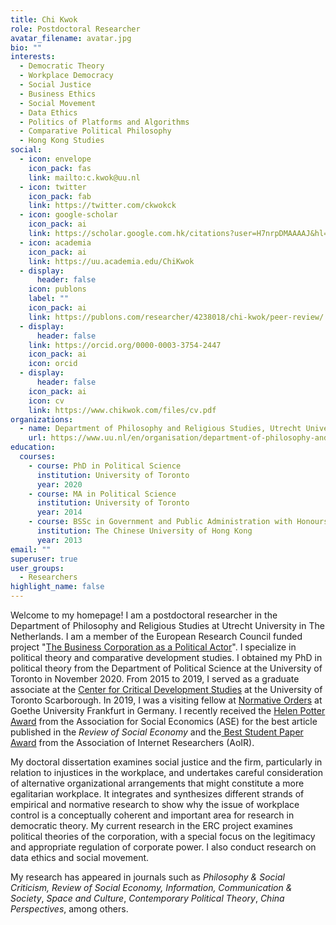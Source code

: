 ```yaml
---
title: Chi Kwok
role: Postdoctoral Researcher
avatar_filename: avatar.jpg
bio: ""
interests:
  - Democratic Theory
  - Workplace Democracy
  - Social Justice
  - Business Ethics
  - Social Movement
  - Data Ethics
  - Politics of Platforms and Algorithms
  - Comparative Political Philosophy
  - Hong Kong Studies
social:
  - icon: envelope
    icon_pack: fas
    link: mailto:c.kwok@uu.nl
  - icon: twitter
    icon_pack: fab
    link: https://twitter.com/ckwokck
  - icon: google-scholar
    icon_pack: ai
    link: https://scholar.google.com.hk/citations?user=H7nrpDMAAAAJ&hl=en
  - icon: academia
    icon_pack: ai
    link: https://uu.academia.edu/ChiKwok
  - display:
      header: false
    icon: publons
    label: ""
    icon_pack: ai
    link: https://publons.com/researcher/4238018/chi-kwok/peer-review/
  - display:
      header: false
    link: https://orcid.org/0000-0003-3754-2447
    icon_pack: ai
    icon: orcid
  - display:
      header: false
    icon_pack: ai
    icon: cv
    link: https://www.chikwok.com/files/cv.pdf
organizations:
  - name: Department of Philosophy and Religious Studies, Utrecht University
    url: https://www.uu.nl/en/organisation/department-of-philosophy-and-religious-studies
education:
  courses:
    - course: PhD in Political Science
      institution: University of Toronto
      year: 2020
    - course: MA in Political Science
      institution: University of Toronto
      year: 2014
    - course: BSSc in Government and Public Administration with Honours (First Class)
      institution: The Chinese University of Hong Kong
      year: 2013
email: ""
superuser: true
user_groups:
  - Researchers
highlight_name: false
---
```

Welcome to my homepage! I am a postdoctoral researcher in the Department of Philosophy and Religious Studies at Utrecht University in The Netherlands. I am a member of the European Research Council funded project "[The Business Corporation as a Political Actor](https://businesscorporation.sites.uu.nl/)". I specialize in political theory and comparative development studies. I obtained my PhD in political theory from the Department of Political Science at the University of Toronto in November 2020. From 2015 to 2019, I served as a graduate associate at the [Center for Critical Development Studies](https://www.utsc.utoronto.ca/ccds/) at the University of Toronto Scarborough. In 2019, I was a visiting fellow at [Normative Orders](https://www.normativeorders.net/en/) at Goethe University Frankfurt in Germany. I recently received the [Helen Potter Award](https://socialeconomics.org/awards-grants/hellen-potter-award/) from the Association for Social Economics (ASE) for the best article published in the *Review of Social Economy* and the[ Best Student Paper Award](https://aoir.org/awards/student-paper/) from the Association of Internet Researchers (AoIR).

My doctoral dissertation examines social justice and the firm, particularly in relation to injustices in the workplace, and undertakes careful consideration of alternative organizational arrangements that might constitute a more egalitarian workplace. It integrates and synthesizes different strands of empirical and normative research to show why the issue of workplace control is a conceptually coherent and important area for research in democratic theory. My current research in the ERC project examines political theories of the corporation, with a special focus on the legitimacy and appropriate regulation of corporate power. I also conduct research on data ethics and social movement. 

My research has appeared in journals such as *Philosophy & Social Criticism, Review of Social Economy, Information, Communication & Society*, *Space and Culture*, *Contemporary Political Theory*, *China Perspectives*, among others.